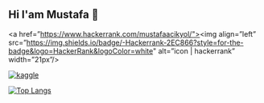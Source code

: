 ## Hi I'am Mustafa 👋
<!--
[![hackerrank](https://img.shields.io/badge/-Hackerrank-2EC866?style=for-the-badge&logo=HackerRank&logoColor=white (hackerrank))][1]

[1]: https://www.hackerrank.com/mustafaacikyol
-->
<a href=”https://www.hackerrank.com/mustafaacikyol/"><img align=”left” src=”https://img.shields.io/badge/-Hackerrank-2EC866?style=for-the-badge&logo=HackerRank&logoColor=white" alt=”icon | hackerrank” width=”21px”/></a>

[![kaggle](https://img.shields.io/badge/Kaggle-20BEFF?style=for-the-badge&logo=Kaggle&logoColor=white (kaggle))][2]

[2]: https://www.kaggle.com/mustafaacikyol

[![Top Langs](https://github-readme-stats.vercel.app/api/top-langs/?username=mustafaacikyol&layout=compact)](https://github.com/mustafaacikyol)

<!--
**mustafaacikyol/mustafaacikyol** is a ✨ _special_ ✨ repository because its `README.md` (this file) appears on your GitHub profile.

Here are some ideas to get you started:

- 🔭 I’m currently working on ...
- 🌱 I’m currently learning ...
- 👯 I’m looking to collaborate on ...
- 🤔 I’m looking for help with ...
- 💬 Ask me about ...
- 📫 How to reach me: ...
- 😄 Pronouns: ...
- ⚡ Fun fact: ...
-->
